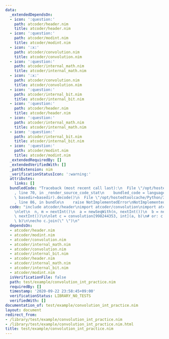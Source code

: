 ```yaml
---
data:
  _extendedDependsOn:
  - icon: ':question:'
    path: atcoder/header.nim
    title: atcoder/header.nim
  - icon: ':question:'
    path: atcoder/modint.nim
    title: atcoder/modint.nim
  - icon: ':x:'
    path: atcoder/convolution.nim
    title: atcoder/convolution.nim
  - icon: ':question:'
    path: atcoder/internal_math.nim
    title: atcoder/internal_math.nim
  - icon: ':x:'
    path: atcoder/convolution.nim
    title: atcoder/convolution.nim
  - icon: ':question:'
    path: atcoder/internal_bit.nim
    title: atcoder/internal_bit.nim
  - icon: ':question:'
    path: atcoder/header.nim
    title: atcoder/header.nim
  - icon: ':question:'
    path: atcoder/internal_math.nim
    title: atcoder/internal_math.nim
  - icon: ':question:'
    path: atcoder/internal_bit.nim
    title: atcoder/internal_bit.nim
  - icon: ':question:'
    path: atcoder/modint.nim
    title: atcoder/modint.nim
  _extendedRequiredBy: []
  _extendedVerifiedWith: []
  _pathExtension: nim
  _verificationStatusIcon: ':warning:'
  attributes:
    links: []
  bundledCode: "Traceback (most recent call last):\n  File \"/opt/hostedtoolcache/Python/3.8.5/x64/lib/python3.8/site-packages/onlinejudge_verify/documentation/build.py\"\
    , line 70, in _render_source_code_stat\n    bundled_code = language.bundle(stat.path,\
    \ basedir=basedir).decode()\n  File \"/opt/hostedtoolcache/Python/3.8.5/x64/lib/python3.8/site-packages/onlinejudge_verify/languages/nim.py\"\
    , line 86, in bundle\n    raise NotImplementedError\nNotImplementedError\n"
  code: "include atcoder/header\nimport atcoder/convolution\nimport atcoder/modint\n\
    \nlet\n  n, m = nextInt()\n  a = newSeqWith(n, nextInt())\n  b = newSeqWith(m,\
    \ nextInt())\n\nlet c = convolution[998244353, int](a, b)\n# or: c = convolution<998244353>(a,\
    \ b)\n\necho c.join(\" \")\n"
  dependsOn:
  - atcoder/header.nim
  - atcoder/modint.nim
  - atcoder/convolution.nim
  - atcoder/internal_math.nim
  - atcoder/convolution.nim
  - atcoder/internal_bit.nim
  - atcoder/header.nim
  - atcoder/internal_math.nim
  - atcoder/internal_bit.nim
  - atcoder/modint.nim
  isVerificationFile: false
  path: test/example/convolution_int_practice.nim
  requiredBy: []
  timestamp: '2020-09-22 23:58:45+09:00'
  verificationStatus: LIBRARY_NO_TESTS
  verifiedWith: []
documentation_of: test/example/convolution_int_practice.nim
layout: document
redirect_from:
- /library/test/example/convolution_int_practice.nim
- /library/test/example/convolution_int_practice.nim.html
title: test/example/convolution_int_practice.nim
---
```

